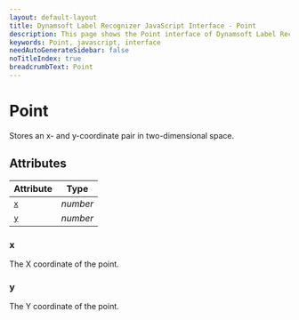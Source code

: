 ```yaml
---
layout: default-layout
title: Dynamsoft Label Recognizer JavaScript Interface - Point
description: This page shows the Point interface of Dynamsoft Label Recognizer for JavaScript.
keywords: Point, javascript, interface
needAutoGenerateSidebar: false
noTitleIndex: true
breadcrumbText: Point
---
```


# Point

Stores an x- and y-coordinate pair in two-dimensional space.

## Attributes

| Attribute | Type | 
|---------- | ---- | 
| [ `x` ](#x) | *number* |
| [ `y` ](#y) | *number* |

### x

The X coordinate of the point.

### y

The Y coordinate of the point.